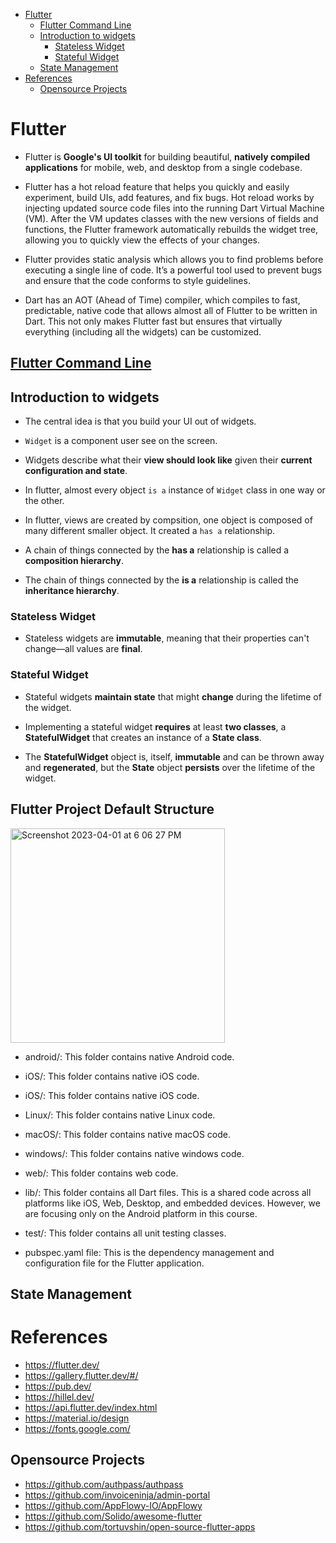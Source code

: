 - [Flutter](#flutter)
  - [Flutter Command Line](#flutter-command-line)
  - [Introduction to widgets](#introduction-to-widgets)
    - [Stateless Widget](#stateless-widget)
    - [Stateful Widget](#stateful-widget)
  - [State Management](#state-management)
- [References](#references)
  - [Opensource Projects](#opensource-projects)

# Flutter

- Flutter is **Google's UI toolkit** for building beautiful, **natively compiled applications** for mobile, web, and desktop from a single codebase.

- Flutter has a hot reload feature that helps you quickly and easily experiment, build UIs, add features, and fix bugs. Hot reload works by injecting updated source code files into the running Dart Virtual Machine (VM). After the VM updates classes with the new versions of fields and functions, the Flutter framework automatically rebuilds the widget tree, allowing you to quickly view the effects of your changes.

- Flutter provides static analysis which allows you to find problems before executing a single line of code. It’s a powerful tool used to prevent bugs and ensure that the code conforms to style guidelines.

- Dart has an AOT (Ahead of Time) compiler, which compiles to fast, predictable, native code that allows almost all of Flutter to be written in Dart. This not only makes Flutter fast but ensures that virtually everything (including all the widgets) can be customized.

## [Flutter Command Line](flutter_cli.md)


## Introduction to widgets

- The central idea is that you build your UI out of widgets. 

- `Widget` is a component user see on the screen.
  
- Widgets describe what their **view should look like** given their **current configuration and state**. 

- In flutter, almost every object `is a` instance of `Widget` class in one way or the other.

- In flutter, views are created by compsition, one object is composed of many different smaller object. It created a `has a` relationship.

- A chain of things connected by the **has a** relationship is called a **composition hierarchy**.
  
- The chain of things connected by the **is a** relationship is called the **inheritance hierarchy**.

### Stateless Widget

- Stateless widgets are **immutable**, meaning that their properties can't change—all values are **final**.

### Stateful Widget

- Stateful widgets **maintain state** that might **change** during the lifetime of the widget.

- Implementing a stateful widget **requires** at least **two classes**, a **StatefulWidget** that creates an instance of a **State class**.

- The **StatefulWidget** object is, itself, **immutable** and can be thrown away and **regenerated**, but the **State** object **persists** over the lifetime of the widget.



## Flutter Project Default Structure


<img width="343" alt="Screenshot 2023-04-01 at 6 06 27 PM" src="https://user-images.githubusercontent.com/204423/229290820-570ecf3d-4356-43b6-b8f2-a798e8139ab8.png">


- android/: This folder contains native Android code.

- iOS/: This folder contains native iOS code.

- iOS/: This folder contains native iOS code.

- Linux/: This folder contains native Linux code.

- macOS/: This folder contains native macOS code.

- windows/: This folder contains native windows code.

- web/: This folder contains web code.

- lib/: This folder contains all Dart files. This is a shared code across all platforms like iOS, Web, Desktop, and embedded devices. However, we are focusing only on the Android platform in this course.

- test/: This folder contains all unit testing classes.

- pubspec.yaml file: This is the dependency management and configuration file for the Flutter application.



  

## State Management


# References

- https://flutter.dev/
- https://gallery.flutter.dev/#/
- https://pub.dev/
- https://hillel.dev/
- https://api.flutter.dev/index.html
- https://material.io/design
- https://fonts.google.com/

## Opensource Projects

- https://github.com/authpass/authpass
- https://github.com/invoiceninja/admin-portal
- https://github.com/AppFlowy-IO/AppFlowy
- https://github.com/Solido/awesome-flutter
- https://github.com/tortuvshin/open-source-flutter-apps
